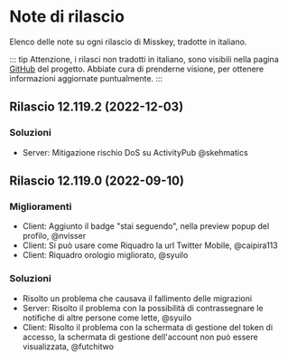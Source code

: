 # Note di rilascio

Elenco delle note su ogni rilascio di Misskey, tradotte in italiano.

::: tip
Attenzione, i rilasci non tradotti in italiano, sono visibili nella pagina [GitHub](https://github.com/misskey-dev/misskey/blob/master/CHANGELOG.md) del progetto. Abbiate cura di prenderne visione, per ottenere informazioni aggiornate puntualmente.
:::

## Rilascio 12.119.2 (2022-12-03)

### Soluzioni

- Server: Mitigazione rischio DoS su ActivityPub @skehmatics

## Rilascio 12.119.0 (2022-09-10)

### Miglioramenti

- Client: Aggiunto il badge "stai seguendo", nella preview popup del profilo, @nvisser
- Client: Si può usare come Riquadro la url Twitter Mobile, @caipira113
- Client: Riquadro orologio migliorato, @syuilo

### Soluzioni

- Risolto un problema che causava il fallimento delle migrazioni
- Server: Risolto il problema con la possibilità di contrassegnare le notifiche di altre persone come lette, @syuilo
- Client: Risolto il problema con la schermata di gestione del token di accesso, la schermata di gestione dell'account non può essere visualizzata, @futchitwo
